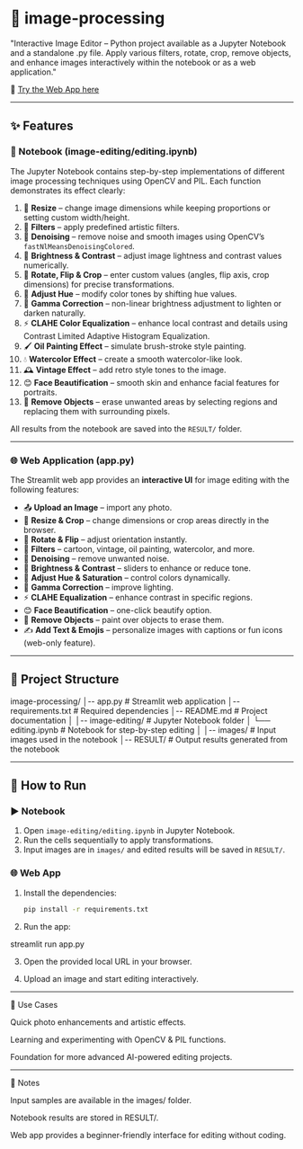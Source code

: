 # 🎨 image-processing  

"Interactive Image Editor – Python project available as a Jupyter Notebook and a standalone .py file. Apply various filters, rotate, crop, remove objects, and enhance images interactively within the notebook or as a web application."  

🔗 [Try the Web App here](https://image-processing5.streamlit.app/)  

---

## ✨ Features  

### 📝 Notebook (image-editing/editing.ipynb)  
The Jupyter Notebook contains step-by-step implementations of different image processing techniques using OpenCV and PIL. Each function demonstrates its effect clearly:  

1. 📏 **Resize** – change image dimensions while keeping proportions or setting custom width/height.  
2. 🎨 **Filters** – apply predefined artistic filters.  
3. 🧹 **Denoising** – remove noise and smooth images using OpenCV’s `fastNlMeansDenoisingColored`.  
4. 🔆 **Brightness & Contrast** – adjust image lightness and contrast values numerically.  
5. 🔄 **Rotate, Flip & Crop** – enter custom values (angles, flip axis, crop dimensions) for precise transformations.  
6. 🌈 **Adjust Hue** – modify color tones by shifting hue values.  
7. 💎 **Gamma Correction** – non-linear brightness adjustment to lighten or darken naturally.  
8. ⚡ **CLAHE Color Equalization** – enhance local contrast and details using Contrast Limited Adaptive Histogram Equalization.  
9. 🖌️ **Oil Painting Effect** – simulate brush-stroke style painting.  
10. 💧 **Watercolor Effect** – create a smooth watercolor-like look.  
11. 🕰️ **Vintage Effect** – add retro style tones to the image.  
12. 😊 **Face Beautification** – smooth skin and enhance facial features for portraits.  
13. 🧽 **Remove Objects** – erase unwanted areas by selecting regions and replacing them with surrounding pixels.  

All results from the notebook are saved into the `RESULT/` folder.  

---

### 🌐 Web Application (app.py)  
The Streamlit web app provides an **interactive UI** for image editing with the following features:  
- 📤 **Upload an Image** – import any photo.  
- 📏 **Resize & Crop** – change dimensions or crop areas directly in the browser.  
- 🔄 **Rotate & Flip** – adjust orientation instantly.  
- 🎨 **Filters** – cartoon, vintage, oil painting, watercolor, and more.  
- 🧹 **Denoising** – remove unwanted noise.  
- 🔆 **Brightness & Contrast** – sliders to enhance or reduce tone.  
- 🌈 **Adjust Hue & Saturation** – control colors dynamically.  
- 💎 **Gamma Correction** – improve lighting.  
- ⚡ **CLAHE Equalization** – enhance contrast in specific regions.  
- 😊 **Face Beautification** – one-click beautify option.  
- 🧽 **Remove Objects** – paint over objects to erase them.  
- ✍️ **Add Text & Emojis** – personalize images with captions or fun icons (web-only feature).  

---

## 📂 Project Structure

image-processing/ │-- app.py                  # Streamlit web application │-- requirements.txt        # Required dependencies │-- README.md               # Project documentation │ │-- image-editing/          # Jupyter Notebook folder │   └── editing.ipynb       # Notebook for step-by-step editing │ │-- images/                 # Input images used in the notebook │-- RESULT/                 # Output results generated from the notebook

---

## 🚀 How to Run  

### ▶️ Notebook  
1. Open `image-editing/editing.ipynb` in Jupyter Notebook.  
2. Run the cells sequentially to apply transformations.  
3. Input images are in `images/` and edited results will be saved in `RESULT/`.  

### 🌐 Web App  
1. Install the dependencies:  
   ```bash
   pip install -r requirements.txt

2. Run the app:

streamlit run app.py


3. Open the provided local URL in your browser.


4. Upload an image and start editing interactively.




---

🎯 Use Cases

Quick photo enhancements and artistic effects.

Learning and experimenting with OpenCV & PIL functions.

Foundation for more advanced AI-powered editing projects.



---

📌 Notes

Input samples are available in the images/ folder.

Notebook results are stored in RESULT/.

Web app provides a beginner-friendly interface for editing without coding.
